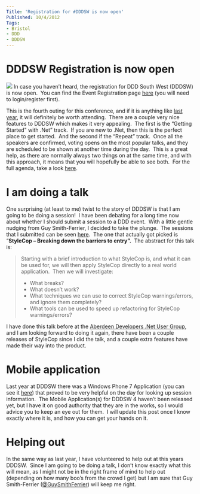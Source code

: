 ```yaml
---
Title: 'Registration for #DDDSW is now open'
Published: 10/4/2012
Tags:
- Bristol
- DDD
- DDDSW
---
```


# DDDSW Registration is now open

[![](http://www.dddsouthwest.com/Portals/0/DDDSW4/DDDSouthWest4BadgeMedium.png)](http://www.dddsouthwest.com/) In case you haven’t heard, the registration for DDD South West (DDDSW) is now open.  You can find the Event Registration page [here](http://www.dddsouthwest.com/EventRegistration/tabid/64/Default.aspx) (you will need to login/register first).

This is the fourth outing for this conference, and if it is anything like [last year](http://www.gep13.co.uk/blog/a-review-of-dddsw-by-a-dddsw-virgin/), it will definitely be worth attending.  There are a couple very nice features to DDDSW which makes it very appealing.  The first is the “Getting Started" with .Net” track.  If you are new to .Net, then this is the perfect place to get started.  And the second if the “Repeat” track.  Once all the speakers are confirmed, voting opens on the most popular talks, and they are scheduled to be shown at another time during the day.  This is a great help, as there are normally always two things on at the same time, and with this approach, it means that you will hopefully be able to see both.  For the full agenda, take a look [here](http://www.dddsouthwest.com/Agenda/tabid/55/Default.aspx).

# I am doing a talk

One surprising (at least to me) twist to the story of DDDSW is that I am going to be doing a session!  I have been debating for a long time now about whether I should submit a session to a DDD event.  With a little gentle nudging from Guy Smith-Ferrier, I decided to take the plunge.  The sessions that I submitted can be seen [here](http://www.dddsouthwest.com/ProposedSessions/tabid/69/Default.aspx).  The one that actually got picked is “**StyleCop – Breaking down the barriers to entry”.**  The abstract for this talk is:

> Starting with a brief introduction to what StyleCop is, and what it can be used for, we will then apply StyleCop directly to a real world application.  Then we will investigate:
>   * What breaks?
>   * What doesn’t work?
>   * What techniques we can use to correct StyleCop warnings/errors, and ignore them completely?
>   * What tools can be used to speed up refactoring for StyleCop warnings/errors?

I have done this talk before at the [Aberdeen Developers .Net User Group](http://www.aberdeendevelopers.co.uk/), and I am looking forward to doing it again, there have been a couple releases of StyleCop since I did the talk, and a couple extra features have made their way into the product.

# Mobile application

Last year at DDDSW there was a Windows Phone 7 Application (you can see it [here](http://www.gep13.co.uk/blog/almost-time-for-dddsw/)) that proved to be very helpful on the day for looking up session information.  The Mobile Application(s) for DDDSW 4 haven’t been released yet, but I have it on good authority that they are in the works, so I would advice you to keep an eye out for them.  I will update this post once I know exactly where it is, and how you can get your hands on it.

# Helping out

In the same way as last year, I have volunteered to help out at this years DDDSW.  Since I am going to be doing a talk, I don’t know exactly what this will mean, as I might not be in the right frame of mind to help out (depending on how many boo’s from the crowd I get) but I am sure that Guy Smith-Ferrier ([@GuySmithFerrier](http://twitter.com/#!/GuySmithFerrier)) will keep me right.
